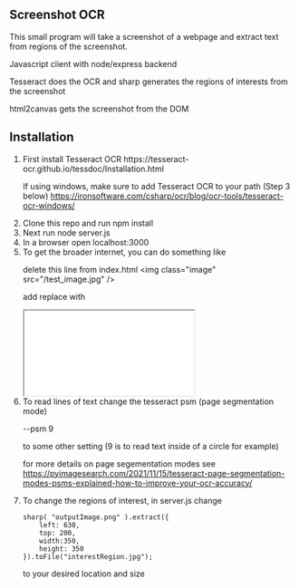 <h2>Screenshot OCR</h2>
This small program will take a screenshot of a webpage and extract text from regions of the screenshot.

Javascript client with node/express backend

Tesseract does the OCR and sharp generates the regions of interests from the screenshot

html2canvas gets the screenshot from the DOM

<h2>Installation</h2>

<ol>

<li>First install Tesseract OCR 
https://tesseract-ocr.github.io/tessdoc/Installation.html

If using windows, make sure to add Tesseract OCR to your path (Step 3 below)
https://ironsoftware.com/csharp/ocr/blog/ocr-tools/tesseract-ocr-windows/
</li>
<li>Clone this repo and run 
npm install
</li>

<li>Next run
node server.js
</li>

<li>In a browser open localhost:3000</li>

<li>To get the broader internet, you can do something like

delete this line from index.html
&lt;img class="image" src="/test_image.jpg" /&gt;

add replace with
<iframe src="full url here"></iframe>
</li>
<li>To read lines of text change the tesseract psm (page segmentation mode)

--psm 9

to some other setting (9 is to read text inside of a circle for example)

for more details on page segementation modes see
https://pyimagesearch.com/2021/11/15/tesseract-page-segmentation-modes-psms-explained-how-to-improve-your-ocr-accuracy/
</li>
<li>To change the regions of interest, in server.js change
    
    
    sharp( "outputImage.png" ).extract({
        left: 630, 
        top: 200,
        width:350,
        height: 350
    }).toFile("interestRegion.jpg");
    
    
to your desired location and size
</li>
</ol>

